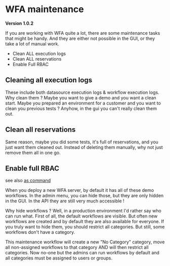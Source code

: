 # WFA maintenance

**Version 1.0.2**

If you are working with WFA quite a lot, there are some maintenance tasks that might be handy.  And they are either not possible in the GUI, or they take a lot of manual work.

* Clean ALL execution logs
* Clean ALL reservations
* Enable Full RBAC

## Cleaning all execution logs
These include both datasource execution logs & workflow execution logs.  
Why clean them ?  Maybe you want to give a demo and you want a clean start.  Maybe you prepared an environment for a customer and you want to clean you previous tests ?
Anyhow, in the gui you can't really clean them out.

## Clean all reservations
Same reason, maybe you did some tests, it's full of reservations, and you just want them cleaned out.  Instead of deleting them manually, why not just remove them all in one go.

## Enable full RBAC
see also [as command](../../commands/)

When you deploy a new WFA server, by default it has all of these demo workflows.  In the admin menu, you can hide those, but they are only hidden in the GUI.  In the API they are still very much accessible !

Why hide workflows ?  Well, in a production environment I'd rather say who can run what.   First of all, the default workflows are visible.   But often new workflows are created and by default they are also available for everyone.
If you truly want to hide them, you should restrict all categories.  But still, some workflows don't have a category.

This maintenance workflow will create a new "No Category" category, move all non-assigned workflows to that category AND will then restrict all categories.
Now no-one but the admins can run workflows by default and all categories must be assigned to users or groups.